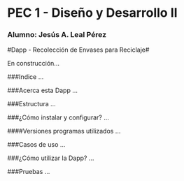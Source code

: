 # PEC 1 - Diseño y Desarrollo II
### Alumno: Jesús A. Leal Pérez

#Dapp - Recolección de Envases para Reciclaje#

En construcción...

###Indice
...

###Acerca esta Dapp
...

###Estructura
...

###¿Cómo instalar y configurar?
...

####Versiones programas utilizados
...

###Casos de uso
...

###¿Cómo utilizar la Dapp?
...

###Pruebas
...
